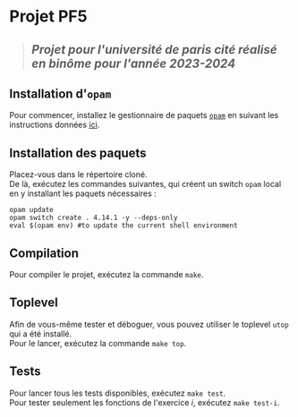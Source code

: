 # Projet PF5

> ## _**Projet pour l'université de paris cité réalisé en binôme pour l'année 2023-2024**_

## Installation d'`opam`

Pour commencer, installez le gestionnaire de paquets [`opam`](https://opam.ocaml.org/) en suivant les instructions données [ici](https://opam.ocaml.org/doc/Install.html).

## Installation des paquets

Placez-vous dans le répertoire cloné.  
De là, exécutez les commandes suivantes, qui créent un switch `opam` local en y installant les paquets nécessaires :

```
opam update
opam switch create . 4.14.1 -y --deps-only
eval $(opam env) #to update the current shell environment
```

## Compilation

Pour compiler le projet, exécutez la commande `make`.

## Toplevel

Afin de vous-même tester et déboguer, vous pouvez utiliser le toplevel `utop` qui a été installé.  
Pour le lancer, exécutez la commande `make top`.

## Tests

Pour lancer tous les tests disponibles, exécutez `make test`.  
Pour tester seulement les fonctions de l'exercice _i_, exécutez `make test-i`.

